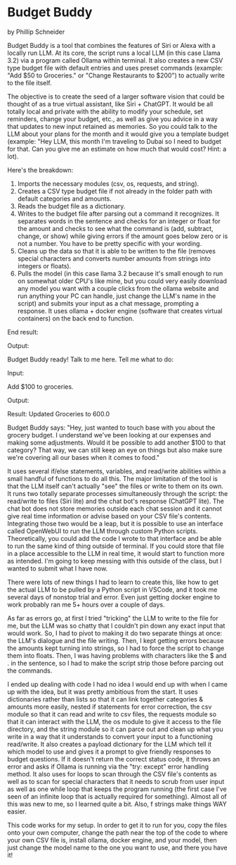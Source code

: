 # Budget Buddy

by Phillip Schneider

Budget Buddy is a tool that combines the features of Siri or Alexa with a locally run LLM. At its core, the script runs a local LLM (in this case Llama 3.2) via a program called Ollama within terminal. It also creates a new CSV type budget file with default entries and uses preset commands (example: "Add $50 to Groceries." or "Change Restaurants to $200") to actually write to the file itself.

The objective is to create the seed of a larger software vision that could be thought of as a true virtual assistant, like Siri + ChatGPT. It would be all totally local and private with the ability to modify your schedule, set reminders, change your budget, etc., as well as give you advice in a way that updates to new input retained as memories. So you could talk to the LLM about your plans for the month and it would give you a template budget (example: "Hey LLM, this month I'm traveling to Dubai so I need to budget for that. Can you give me an estimate on how much that would cost? Hint: a lot).

Here's the breakdown:

1. Imports the necessary modules (csv, os, requests, and string).
2. Creates a CSV type budget file if not already in the folder path with default categories and amounts.
3. Reads the budget file as a dictionary.
4. Writes to the budget file after parsing out a command it recognizes. It separates words in the sentence and checks for an integer or float for the amount and checks to see what the command is (add, subtract, change, or show) while giving errors if the amount goes below zero or is not a number. You have to be pretty specific with your wording.
5. Cleans up the data so that it is able to be written to the file (removes special characters and converts number amounts from strings into integers or floats).
6. Pulls the model (in this case llama 3.2 because it's small enough to run on somewhat older CPU's like mine, but you could very easily download any model you want with a couple clicks from the ollama website and run anything your PC can handle, just change the LLM's name in the script) and submits your input as a chat message, prompting a response. It uses ollama + docker engine (software that creates virtual containers) on the back end to function.

End result:

Output:

Budget Buddy ready! Talk to me here.
Tell me what to do: 

Input:

Add $100 to groceries.

Output:

Result: Updated Groceries to 600.0

Budget Buddy says: "Hey, just wanted to touch base with you about the grocery budget. I understand we've been looking at our expenses and making some adjustments. Would it be possible to add another $100 to that category? That way, we can still keep an eye on things but also make sure we're covering all our bases when it comes to food."

It uses several if/else statements, variables, and read/write abilities within a small handful of functions to do all this.
The major limitation of the tool is that the LLM itself can't actually "see" the files or write to them on its own. It runs two totally separate processes simultaneously through the script: the read/write to files (Siri lite) and the chat bot's response (ChatGPT lite). The chat bot does not store memories outside each chat session and it cannot give real time information or advise based on your CSV file's contents. Integrating those two would be a leap, but it is possible to use an interface called OpenWebUI to run the LLM through custom Python scripts. Theoretically, you could add the code I wrote to that interface and be able to run the same kind of thing outside of terminal. If you could store that file in a place accessible to the LLM in real time, it would start to function more as intended. I'm going to keep messing with this outside of the class, but I wanted to submit what I have now.

There were lots of new things I had to learn to create this, like how to get the actual LLM to be pulled by a Python script in VSCode, and it took me several days of nonstop trial and error. Even just getting docker engine to work probably ran me 5+ hours over a couple of days.

As far as errors go, at first I tried "tricking" the LLM to write to the file for me, but the LLM was so chatty that I couldn't pin down any exact input that would work. So, I had to pivot to making it do two separate things at once: the LLM's dialogue and the file writing. Then, I kept getting errors because the amounts kept turning into strings, so I had to force the script to change them into floats. Then, I was having problems with characters like the $ and . in the sentence, so I had to make the script strip those before parcing out the commands. 

I ended up dealing with code I had no idea I would end up with when I came up with the idea, but it was pretty ambitious from the start. It uses dictionaries rather than lists so that it can link together categories & amounts more easily, nested if statements for error correction, the csv module so that it can read and write to csv files, the requests module so that it can interact with the LLM, the os module to give it access to the file directory, and the string module so it can parce out and clean up what you write in a way that it understands to convert your input to a functioning read/write. It also creates a payload dictionary for the LLM which tell it which model to use and gives it a prompt to give friendly responses to budget questions.  If it doesn't return the correct status code, it throws an error and asks if Ollama is running via the "try: except" error handling method. It also uses for loops to scan through the CSV file's contents as well as to scan for special characters that it needs to scrub from user input as well as one while loop that keeps the program running (the first case I've seen of an infinite loop that is actually required for something). Almost all of this was new to me, so I learned quite a bit. Also, f strings make things WAY easier.

This code works for my setup. In order to get it to run for you, copy the files onto your own computer, change the path near the top of the code to where your own CSV file is, install ollama, docker engine, and your model, then just change the model name to the one you want to use, and there you have it!

